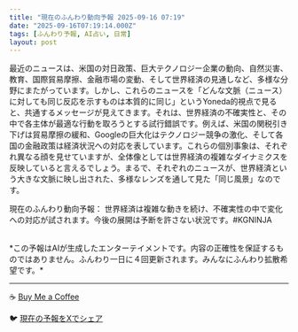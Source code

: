 ```yaml
---
title: "現在のふんわり動向予報 2025-09-16 07:19"
date: "2025-09-16T07:19:14.000Z"
tags: [ふんわり予報, AI占い, 日常]
layout: post
---
```


最近のニュースは、米国の対日政策、巨大テクノロジー企業の動向、自然災害、教育、国際貿易摩擦、金融市場の変動、そして世界経済の見通しなど、多様な分野にまたがっています。しかし、これらのニュースを「どんな文脈（ニュース）に対しても同じ反応を示すものは本質的に同じ」というYoneda的視点で見ると、共通するメッセージが見えてきます。それは、世界経済の不確実性と、その中で各主体が最適な行動を取ろうとする試行錯誤です。例えば、米国の関税引き下げは貿易摩擦の緩和、Googleの巨大化はテクノロジー競争の激化、そして各国の金融政策は経済状況への対応を表しています。これらの個別事象は、それぞれ異なる顔を見せていますが、全体像としては世界経済の複雑なダイナミクスを反映していると言えるでしょう。まるで、それぞれのニュースが、世界経済という大きな文脈に映し出された、多様なレンズを通して見た「同じ風景」なのです。


現在のふんわり動向予報：
世界経済は複雑な動きを続け、不確実性の中で変化への対応が試されます。今後の展開は予断を許さない状況です。#KGNINJA

<br>
*この予報はAIが生成したエンターテイメントです。内容の正確性を保証するものではありません。ふんわり一日に４回更新されます。みんなにふんわり拡散希望です。*

---
☕️ [Buy Me a Coffee](https://www.buymeacoffee.com/kgninja)

🐦 [現在の予報をXでシェア](https://twitter.com/intent/tweet?text=%E7%8F%BE%E5%9C%A8%E3%81%AE%E3%81%B5%E3%82%93%E3%82%8F%E3%82%8A%E4%BA%88%E5%A0%B1%3A%20%E3%80%8C%E6%9C%80%E8%BF%91%E3%81%AE%E3%83%8B%E3%83%A5%E3%83%BC%E3%82%B9%E3%81%AF%E3%80%81%E7%B1%B3%E5%9B%BD%E3%81%AE%E5%AF%BE%E6%97%A5%E6%94%BF%E7%AD%96%E3%80%81%E5%B7%A8%E5%A4%A7%E3%83%86%E3%82%AF%E3%83%8E%E3%83%AD%E3%82%B8%E3%83%BC%E4%BC%81%E6%A5%AD%E3%81%AE%E5%8B%95%E5%90%91%E3%80%81%E8%87%AA%E7%84%B6%E7%81%BD%E5%AE%B3%E3%80%81%E6%95%99%E8%82%B2%E3%80%81%E5%9B%BD%E9%9A%9B%E8%B2%BF%E6%98%93%E6%91%A9%E6%93%A6%E3%80%81%E9%87%91%E8%9E%8D%E5%B8%82%E5%A0%B4%E3%81%AE%E5%A4%89%E5%8B%95%E3%80%81%E3%81%9D%E3%81%97%E3%81%A6%E4%B8%96%E7%95%8C%E7%B5%8C%E6%B8%88%E3%81%AE%E8%A6%8B%E9%80%9A%E3%81%97%E3%81%AA%E3%81%A9%E3%80%81%E5%A4%9A%E6%A7%98%E3%81%AA%E5%88%86%E9%87%8E%E3%81%AB%E3%81%BE%E3%81%9F%E3%81%8C%E3%81%A3%E3%81%A6%E3%81%84%E3%81%BE%E3%81%99%E3%80%82%E3%80%8D%23KGNINJA%20%E7%B6%9A%E3%81%8D%E3%81%AF%E3%83%96%E3%83%AD%E3%82%B0%E3%81%A7%EF%BC%81%F0%9F%91%87&url=https%3A%2F%2Fkg-ninja.github.io%2FFunwariyoso%2F)
